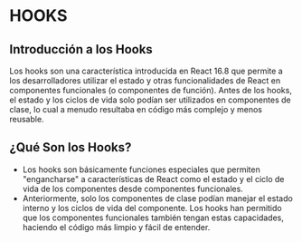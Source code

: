 # HOOKS

## Introducción a los Hooks
Los hooks son una característica introducida en React 16.8 que permite a los desarrolladores utilizar el estado y otras funcionalidades de React en componentes funcionales (o componentes de función). Antes de los hooks, el estado y los ciclos de vida solo podían ser utilizados en componentes de clase, lo cual a menudo resultaba en código más complejo y menos reusable.

## ¿Qué Son los Hooks?
* Los hooks son básicamente funciones especiales que permiten "engancharse" a características de React como el estado y el ciclo de vida de los componentes desde componentes funcionales.
* Anteriormente, solo los componentes de clase podían manejar el estado interno y los ciclos de vida del componente. Los hooks han permitido que los componentes funcionales también tengan estas capacidades, haciendo el código más limpio y fácil de entender.
